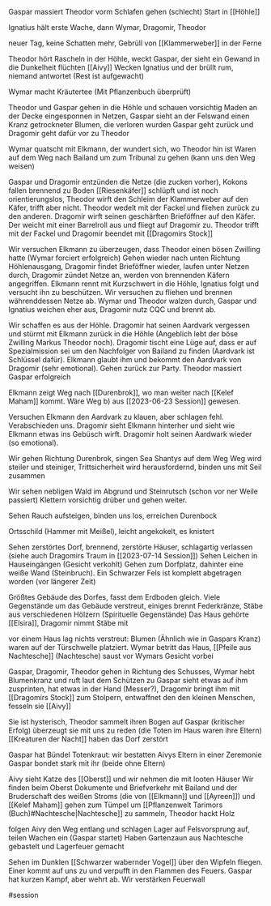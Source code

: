 Gaspar massiert Theodor vorm Schlafen gehen (schlecht)
Start in [[Höhle]]

Ignatius hält erste Wache, dann Wymar, Dragomir, Theodor

neuer Tag, keine Schatten mehr, Gebrüll von [[Klammerweber]] in der Ferne

Theodor hört Rascheln in der Höhle, weckt Gaspar, der sieht ein Gewand in die Dunkelheit flüchten [[Aivy]]
Wecken Ignatius und der brüllt rum, niemand antwortet (Rest ist aufgewacht)

Wymar macht Kräutertee (Mit Pflanzenbuch überprüft)

Theodor und Gaspar gehen in die Höhle und schauen vorsichtig
Maden an der Decke eingesponnen in Netzen, Gaspar sieht an der Felswand einen Kranz getrockneter Blumen, die verloren wurden
Gaspar geht zurück und Dragomir geht dafür vor zu Theodor

Wymar quatscht mit Elkmann, der wundert sich, wo Theodor hin ist
Waren auf dem Weg nach Bailand um zum Tribunal zu gehen (kann uns den Weg weisen)

Gaspar und Dragomir entzünden die Netze (die zucken vorher), Kokons fallen brennend zu Boden
[[Riesenkäfer]] schlüpft und ist noch orientierungslos, Theodor wirft den Schleim der Klammerweber auf den Käfer, trifft aber nicht. Theodor wedelt mit der Fackel und fliehen zurück zu den anderen. 
Dragomir wirft seinen geschärften Brieföffner auf den Käfer. Der weicht mit einer Barrelroll aus und fliegt auf Dragomir zu. Theodor trifft mit der Fackel und Dragomir beendet mit [[Dragomirs Stock]]

Wir versuchen Elkmann zu überzeugen, dass Theodor einen bösen Zwilling hatte (Wymar forciert erfolgreich)
Gehen wieder nach unten Richtung Höhlenausgang, Dragomir findet Brieföffner wieder, laufen unter Netzen durch, Dragomir zündet Netze an, werden von brennenden Käfern angegriffen. 
Elkmann rennt mit Kurzschwert in die Höhle, Ignatius folgt und versucht ihn zu beschützen. 
Wir versuchen zu fliehen und brennen währenddessen Netze ab.
Wymar und Theodor walzen durch, Gaspar und Ignatius weichen eher aus, Dragomir nutz CQC und brennt ab.

Wir schaffen es aus der Höhle. Dragomir hat seinen Aardvark vergessen und stürmt mit Elkmann zurück in die Höhle (Angeblich lebt der böse Zwilling Markus Theodor noch). 
Dragomir tischt eine Lüge auf, dass er auf Spezialmission sei um den Nachfolger von Bailand zu finden (Aardvark ist Schlüssel dafür). Elkmann glaubt ihm und bekommt den Aardvark von Dragomir (sehr emotional). Gehen zurück zur Party.
Theodor massiert Gaspar erfolgreich

Elkmann zeigt Weg nach [[Durenbrok]], wo man weiter nach [[Kelef Maham]] kommt. Wäre Weg b) aus [[2023-06-23 Session]] gewesen.

Versuchen Elkmann den Aardvark zu klauen, aber schlagen fehl. 
Verabschieden uns. Dragomir sieht Elkmann hinterher und sieht wie Elkmann etwas ins Gebüsch wirft. 
Dragomir holt seinen Aardwark wieder (so emotional).

Wir gehen Richtung Durenbrok, singen Sea Shantys auf dem Weg
Weg wird steiler und steiniger, Trittsicherheit wird herausfordernd, binden uns mit Seil zusammen

Wir sehen nebligen Wald im Abgrund und Steinrutsch (schon vor ner Weile passiert)
Klettern vorsichtig drüber und gehen weiter. 

Sehen Rauch aufsteigen, binden uns los, erreichen Durenbock

Ortsschild (Hammer mit Meißel), leicht angekokelt, es knistert 

Sehen zerstörtes Dorf, brennend, zerstörte Häuser, schlagartig verlassen (siehe auch Dragomirs Traum in [[2023-07-14 Session]])
Sehen Leichen in Hauseingängen (Gesicht verkohlt)
Gehen zum Dorfplatz, dahinter eine weiße Wand (Steinbruch). Ein Schwarzer Fels ist komplett abgetragen worden (vor längerer Zeit)

Größtes Gebäude des Dorfes, fasst dem Erdboden gleich. Viele Gegenstände um das Gebäude verstreut, einiges brennt
Federkränze, Stäbe aus verschiedenen Hölzern (Spirituelle Gegenstände) 
Das Haus gehörte [[Elsira]], Dragomir nimmt Stäbe mit

vor einem Haus lag nichts verstreut: Blumen (Ähnlich wie in Gaspars Kranz) waren auf der Türschwelle platziert.  Wymar betritt das Haus, [[Pfeile aus Nachtesche]] (Nachtesche) saust vor Wymars Gesicht vorbei

Gaspar, Dragomir, Theodor gehen in Richtung des Schusses, Wymar hebt Blumenkranz und ruft laut dem Schützen zu
Gaspar sieht etwas auf ihm zusprinten, hat etwas in der Hand (Messer?), Dragomir bringt ihm mit [[Dragomirs Stock]] zum Stolpern, entwaffnet den den kleinen Menschen, fesseln sie [[Aivy]]

Sie ist hysterisch, 
Theodor sammelt ihren Bogen auf
Gaspar (kritischer Erfolg) überzeugt sie mit uns zu reden (die Toten im Haus waren ihre Eltern)
[[Kreaturen der Nacht]] haben das Dorf zerstört

Gaspar hat Bündel Totenkraut: wir bestatten Aivys Eltern in einer Zeremonie
Gaspar bondet stark mit ihr (beide ohne Eltern)

Aivy sieht Katze des [[Oberst]] und wir nehmen die mit
looten Häuser
Wir finden beim Oberst Dokumente und Briefverkehr mit Bailand und der Bruderschaft des weißen Stroms (die von [[Elkmann]] und [[Ayreen]]) und [[Kelef Maham]]
gehen zum Tümpel um [[Pflanzenwelt Tarimors (Buch)#Nachtesche|Nachtesche]] zu sammeln, Theodor hackt Holz

folgen Aivy den Weg entlang und schlagen Lager auf Felsvorsprung auf, teilen Wachen ein (Gaspar startet)
Haben Gartenzaun aus Nachtesche gebastelt und Lagerfeuer gemacht

Sehen im Dunklen [[Schwarzer wabernder Vogel]] über den Wipfeln fliegen. Einer kommt auf uns zu und verpufft in den Flammen des Feuers. 
Gaspar hat kurzen Kampf, aber wehrt ab. Wir verstärken Feuerwall


#session 